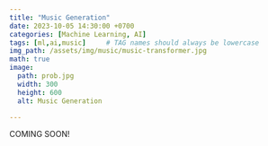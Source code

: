 ```yaml
---
title: "Music Generation"
date: 2023-10-05 14:30:00 +0700
categories: [Machine Learning, AI]
tags: [ml,ai,music]     # TAG names should always be lowercase
img_path: /assets/img/music/music-transformer.jpg
math: true
image:
  path: prob.jpg
  width: 300
  height: 600
  alt: Music Generation

---
```


COMING SOON!
